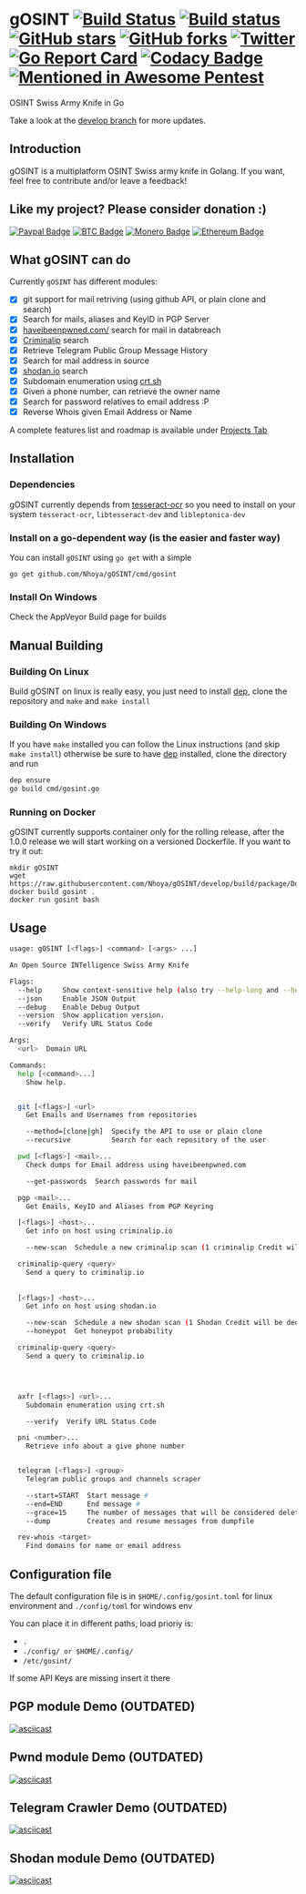# gOSINT [![Build Status](https://travis-ci.org/Nhoya/gOSINT.svg?branch=master)](https://travis-ci.org/Nhoya/gOSINT) [![Build status](https://ci.appveyor.com/api/projects/status/9qn2y2f8t5up8ww2?svg=true)](https://ci.appveyor.com/project/Nhoya/gosint) [![GitHub stars](https://img.shields.io/github/stars/Nhoya/gOSINT.svg)](https://github.com/Nhoya/gOSINT/stargazers) [![GitHub forks](https://img.shields.io/github/forks/Nhoya/gOSINT.svg)](https://github.com/Nhoya/gOSINT/network) [![Twitter](https://img.shields.io/twitter/url/https/github.com/Nhoya/gOSINT.svg?style=social&style=plastic)](https://twitter.com/intent/tweet?text=Wow:&url=https%3A%2F%2Fgithub.com%2FNhoya%2FgOSINT) [![Go Report Card](https://goreportcard.com/badge/github.com/Nhoya/gOSINT)](https://goreportcard.com/report/github.com/Nhoya/gOSINT) [![Codacy Badge](https://api.codacy.com/project/badge/Grade/76673062a30e48bd99d499d32c0c6af0)](https://www.codacy.com/app/Nhoya/gOSINT?utm_source=github.com&amp;utm_medium=referral&amp;utm_content=Nhoya/gOSINT&amp;utm_campaign=Badge_Grade) [![Mentioned in Awesome Pentest](https://awesome.re/mentioned-badge.svg)](https://github.com/enaqx/awesome-pentest)

OSINT Swiss Army Knife in Go

Take a look at the [develop branch](https://github.com/Nhoya/gOSINT/tree/develop) for more updates.

## Introduction

gOSINT is a multiplatform OSINT Swiss army knife in Golang. If you want, feel free to contribute and/or leave a feedback!

## Like my project? Please consider donation :)

[![Paypal Badge](https://img.shields.io/badge/Donate-PayPal-yellow.svg)](https://www.paypal.me/Nhoya) [![BTC Badge](https://img.shields.io/badge/Donate-BTC-yellow.svg)](https://pastebin.com/raw/nyDDPwaM) [![Monero Badge](https://img.shields.io/badge/Donate-XMR-yellow.svg)](https://pastebin.com/raw/dNUFqwuC) [![Ethereum Badge](https://img.shields.io/badge/Donate-Ethereum-yellow.svg)](https://pastebin.com/raw/S6XMmSiv)

## What gOSINT can do

Currently `gOSINT` has different modules:

- [x] git support for mail retriving (using github API, or plain clone and search)
- [x] Search for mails, aliases and KeyID in PGP Server
- [x] [haveibeenpwned.com/](http://haveibeenpwned.com/) search for mail in databreach
- [x] [Criminalip](https://www.criminalip.io/) search
- [x] Retrieve Telegram Public Group Message History
- [x] Search for mail address in source
- [x] [shodan.io](https://shodan.io) search
- [x] Subdomain enumeration using [crt.sh](https://crt.sh)
- [x] Given a phone number, can retrieve the owner name
- [x] Search for password relatives to email address :P
- [x] Reverse Whois given Email Address or Name

A complete features list and roadmap is available under [Projects Tab](https://github.com/Nhoya/gOSINT/projects)

## Installation

### Dependencies

gOSINT currently depends from [tesseract-ocr](https://github.com/tesseract-ocr/) so you need to install on your system `tesseract-ocr`, `libtesseract-dev` and `libleptonica-dev`

### Install on a go-dependent way (is the easier and faster way)

You can install `gOSINT` using `go get` with a simple 

`go get github.com/Nhoya/gOSINT/cmd/gosint`

### Install On Windows

Check the AppVeyor Build page for builds

## Manual Building

### Building On Linux

Build gOSINT on linux is really easy, you just need to install [dep](https://github.com/golang/dep), clone the repository and `make` and `make install`

### Building On Windows

If you have `make` installed you can follow the Linux instructions (and skip `make install`) otherwise be sure to have [dep](https://github.com/golang/dep) installed, clone the directory and run

```bash
dep ensure
go build cmd/gosint.go
```

### Running on Docker

gOSINT currently supports container only for the rolling release, after the 1.0.0 release we will start working on a versioned Dockerfile.
If you want to try it out:

```
mkdir gOSINT
wget https://raw.githubusercontent.com/Nhoya/gOSINT/develop/build/package/Dockerfile
docker build gosint .
docker run gosint bash
```

## Usage

```bash
usage: gOSINT [<flags>] <command> [<args> ...]

An Open Source INTelligence Swiss Army Knife

Flags:
  --help     Show context-sensitive help (also try --help-long and --help-man).
  --json     Enable JSON Output
  --debug    Enable Debug Output
  --version  Show application version.
  --verify   Verify URL Status Code

Args:
  <url>  Domain URL

Commands:
  help [<command>...]
    Show help.


  git [<flags>] <url>
    Get Emails and Usernames from repositories

    --method=[clone|gh]  Specify the API to use or plain clone
    --recursive          Search for each repository of the user

  pwd [<flags>] <mail>...
    Check dumps for Email address using haveibeenpwned.com

    --get-passwords  Search passwords for mail

  pgp <mail>...
    Get Emails, KeyID and Aliases from PGP Keyring

  [<flags>] <host>...
    Get info on host using criminalip.io

    --new-scan  Schedule a new criminalip scan (1 criminalip Credit will be deducted)

  criminalip-query <query>
    Send a query to criminalip.io
  
  
  [<flags>] <host>...
    Get info on host using shodan.io

    --new-scan  Schedule a new shodan scan (1 Shodan Credit will be deducted)
    --honeypot  Get honeypot probability

  criminalip-query <query>
    Send a query to criminalip.io




  axfr [<flags>] <url>...
    Subdomain enumeration using crt.sh

    --verify  Verify URL Status Code

  pni <number>...
    Retrieve info about a give phone number


  telegram [<flags>] <group>
    Telegram public groups and channels scraper

    --start=START  Start message #
    --end=END      End message #
    --grace=15     The number of messages that will be considered deleted before the scraper stops
    --dump         Creates and resume messages from dumpfile

  rev-whois <target>
    Find domains for name or email address

```

## Configuration file

The default configuration file is in `$HOME/.config/gosint.toml` for linux environment and `./config/toml` for windows env

You can place it in different paths, load prioriy is:

- `.`
- `./config/ or $HOME/.config/`
- `/etc/gosint/`

If some API Keys are missing insert it there

## PGP module Demo (**OUTDATED**)

[![asciicast](https://asciinema.org/a/21PCpbgFqyHiTbPINexHKEywj.png)](https://asciinema.org/a/21PCpbgFqyHiTbPINexHKEywj)

## Pwnd module Demo (**OUTDATED**)

[![asciicast](https://asciinema.org/a/x9Ap0IRcNNcLfriVujkNUhFSF.png)](https://asciinema.org/a/x9Ap0IRcNNcLfriVujkNUhFSF)

## Telegram Crawler Demo (**OUTDATED**)

[![asciicast](https://asciinema.org/a/nbRO9FNpjiYXAKeI87xn29j9z.png)](https://asciinema.org/a/nbRO9FNpjiYXAKeI87xn29j9z)

## Shodan module Demo (**OUTDATED**)

[![asciicast](https://asciinema.org/a/9lfzAZ65n9MJCkrUrxoHZQYwP.png)](https://asciinema.org/a/9lfzAZ65n9MJCkrUrxoHZQYwP)
